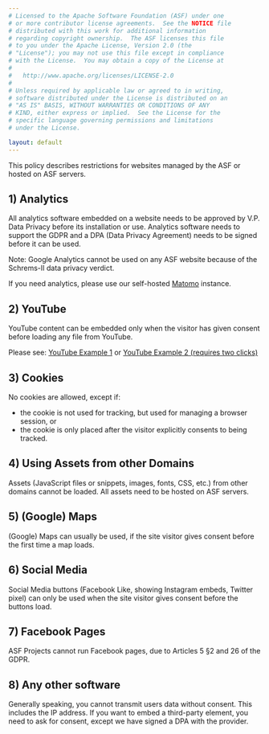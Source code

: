 ```yaml
---
# Licensed to the Apache Software Foundation (ASF) under one
# or more contributor license agreements.  See the NOTICE file
# distributed with this work for additional information
# regarding copyright ownership.  The ASF licenses this file
# to you under the Apache License, Version 2.0 (the
# "License"); you may not use this file except in compliance
# with the License.  You may obtain a copy of the License at
#
#   http://www.apache.org/licenses/LICENSE-2.0
#
# Unless required by applicable law or agreed to in writing,
# software distributed under the License is distributed on an
# "AS IS" BASIS, WITHOUT WARRANTIES OR CONDITIONS OF ANY
# KIND, either express or implied.  See the License for the
# specific language governing permissions and limitations
# under the License.

layout: default
---
```


This policy describes restrictions for websites managed by the
ASF or hosted on ASF servers.

## 1) Analytics

All analytics software embedded on a website needs to be approved by
V.P. Data Privacy before its installation or use.
Analytics software needs to support the GDPR and a
DPA (Data Privacy Agreement) needs to be signed before it can be used. 

Note: Google Analytics cannot be used on any ASF website because
of the Schrems-II data privacy verdict.

If you need analytics, please use our self-hosted [Matomo](/matomo) instance.

## 2) YouTube

YouTube content can be embedded only when the visitor has given consent before loading
any file from YouTube.

Please see: [YouTube Example 1](/examples/youtube-html/with-youtube-api.html)
or [YouTube Example 2 (requires two clicks)](/examples/youtube-html/with-youtube-embeds.html)

## 3) Cookies

No cookies are allowed, except if:

* the cookie is not used for tracking, but used for managing a browser session, or
* the cookie is only placed after the visitor explicitly consents to being tracked.

## 4) Using Assets from other Domains

Assets (JavaScript files or snippets, images, fonts, CSS, etc.) from other domains cannot be loaded.
All assets need to be hosted on ASF servers.

## 5) (Google) Maps 

(Google) Maps can usually be used, if the site visitor gives consent before the first time a map loads.

## 6) Social Media

Social Media buttons (Facebook Like, showing Instagram embeds, Twitter pixel) can
only be used when the site visitor gives consent before the buttons load.

## 7) Facebook Pages

ASF Projects cannot run Facebook pages, due to Articles 5 §2 and 26 of the GDPR.

## 8) Any other software

Generally speaking, you cannot transmit users data without consent. This includes 
the IP address. If you want to embed a third-party element, you need to ask for consent,
except we have signed a DPA with the provider.
